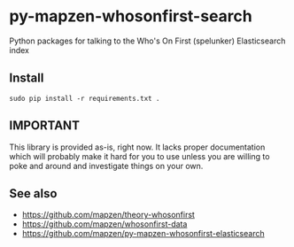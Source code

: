 # py-mapzen-whosonfirst-search

Python packages for talking to the Who's On First (spelunker) Elasticsearch index

## Install

```
sudo pip install -r requirements.txt .
```

## IMPORTANT

This library is provided as-is, right now. It lacks proper
documentation which will probably make it hard for you to use unless
you are willing to poke and around and investigate things on your
own.

## See also

* https://github.com/mapzen/theory-whosonfirst
* https://github.com/mapzen/whosonfirst-data
* https://github.com/mapzen/py-mapzen-whosonfirst-elasticsearch
